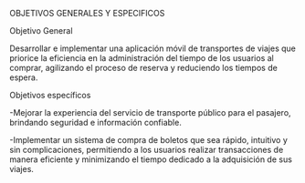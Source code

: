 OBJETIVOS GENERALES Y ESPECIFICOS

Objetivo General

Desarrollar e implementar una aplicación móvil de transportes de viajes que priorice la eficiencia en la administración del tiempo de los usuarios al comprar, agilizando el proceso de reserva y reduciendo los tiempos de espera.

Objetivos específicos

-Mejorar la experiencia del servicio de transporte público para el pasajero, brindando seguridad e información confiable.

-Implementar un sistema de compra de boletos que sea rápido, intuitivo y sin complicaciones, permitiendo a los usuarios realizar transacciones de manera eficiente y minimizando el tiempo dedicado a la adquisición de sus viajes.
